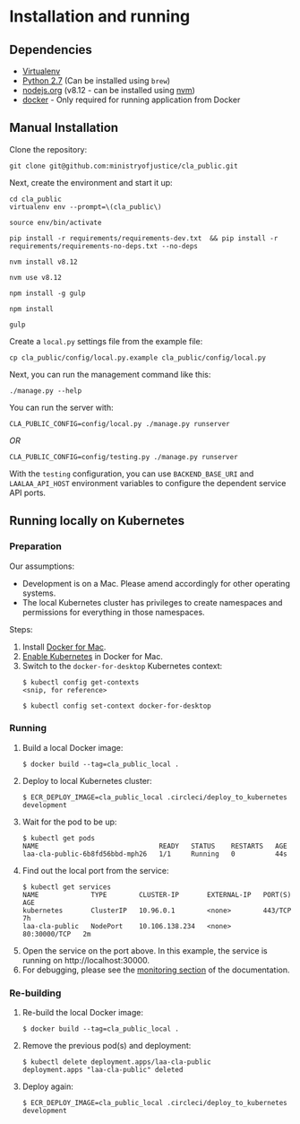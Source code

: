 # Installation and running

## Dependencies

- [Virtualenv](http://www.virtualenv.org/en/latest/)
- [Python 2.7](http://www.python.org/) (Can be installed using `brew`)
- [nodejs.org](http://nodejs.org/) (v8.12 - can be installed using [nvm](https://github.com/creationix/nvm))
- [docker](https://www.docker.com/) - Only required for running application from Docker

## Manual Installation

Clone the repository:

    git clone git@github.com:ministryofjustice/cla_public.git

Next, create the environment and start it up:

    cd cla_public
    virtualenv env --prompt=\(cla_public\)

    source env/bin/activate

    pip install -r requirements/requirements-dev.txt  && pip install -r requirements/requirements-no-deps.txt --no-deps

    nvm install v8.12

    nvm use v8.12

    npm install -g gulp

    npm install

    gulp

Create a ``local.py`` settings file from the example file:

    cp cla_public/config/local.py.example cla_public/config/local.py

Next, you can run the management command like this:

    ./manage.py --help

You can run the server with:

    CLA_PUBLIC_CONFIG=config/local.py ./manage.py runserver

*OR*

    CLA_PUBLIC_CONFIG=config/testing.py ./manage.py runserver

With the `testing` configuration, you can use `BACKEND_BASE_URI` and `LAALAA_API_HOST`
environment variables to configure the dependent service API ports.

## Running locally on Kubernetes

### Preparation

Our assumptions:

- Development is on a Mac. Please amend accordingly for other operating systems.
- The local Kubernetes cluster has privileges to create namespaces and permissions for everything in those namespaces.

Steps:

1. Install [Docker for Mac](https://download.docker.com/mac/stable/Docker.dmg).
1. [Enable Kubernetes](https://docs.docker.com/docker-for-mac/#kubernetes) in Docker for Mac.
1. Switch to the `docker-for-desktop` Kubernetes context:
    ```
    $ kubectl config get-contexts
    <snip, for reference>

    $ kubectl config set-context docker-for-desktop
    ```

### Running

1. Build a local Docker image:
    ```
    $ docker build --tag=cla_public_local .
    ```
1. Deploy to local Kubernetes cluster:
    ```
    $ ECR_DEPLOY_IMAGE=cla_public_local .circleci/deploy_to_kubernetes development
    ```
1. Wait for the pod to be up:
    ```
    $ kubectl get pods
    NAME                              READY   STATUS    RESTARTS   AGE
    laa-cla-public-6b8fd56bbd-mph26   1/1     Running   0          44s
    ```
1. Find out the local port from the service:
    ```
    $ kubectl get services
    NAME             TYPE        CLUSTER-IP       EXTERNAL-IP   PORT(S)        AGE
    kubernetes       ClusterIP   10.96.0.1        <none>        443/TCP        7h
    laa-cla-public   NodePort    10.106.138.234   <none>        80:30000/TCP   2m
    ```
1. Open the service on the port above. In this example, the service is running on http://localhost:30000.
1. For debugging, please see the [monitoring section](monitoring.md) of the documentation.

### Re-building

1. Re-build the local Docker image:
    ```
    $ docker build --tag=cla_public_local .
    ```
1. Remove the previous pod(s) and deployment:
    ```
    $ kubectl delete deployment.apps/laa-cla-public
    deployment.apps "laa-cla-public" deleted
    ```
1. Deploy again:
    ```
    $ ECR_DEPLOY_IMAGE=cla_public_local .circleci/deploy_to_kubernetes development
    ```

